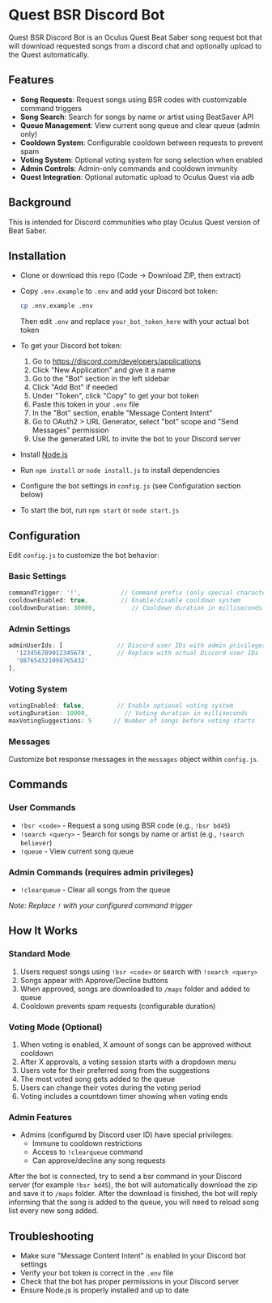 # Quest BSR Discord Bot
Quest BSR Discord Bot is an Oculus Quest Beat Saber song request bot that will download requested songs from a discord chat and optionally upload to the Quest automatically.

## Features
- **Song Requests**: Request songs using BSR codes with customizable command triggers
- **Song Search**: Search for songs by name or artist using BeatSaver API
- **Queue Management**: View current song queue and clear queue (admin only)
- **Cooldown System**: Configurable cooldown between requests to prevent spam
- **Voting System**: Optional voting system for song selection when enabled
- **Admin Controls**: Admin-only commands and cooldown immunity
- **Quest Integration**: Optional automatic upload to Oculus Quest via adb

## Background
This is intended for Discord communities who play Oculus Quest version of Beat Saber.

## Installation
- Clone or download this repo (Code -> Download ZIP, then extract)
- Copy `.env.example` to `.env` and add your Discord bot token:

  ```bash
  cp .env.example .env
  ```
  Then edit `.env` and replace `your_bot_token_here` with your actual bot token
  
- To get your Discord bot token:
  1. Go to https://discord.com/developers/applications
  2. Click "New Application" and give it a name
  3. Go to the "Bot" section in the left sidebar
  4. Click "Add Bot" if needed
  5. Under "Token", click "Copy" to get your bot token
  6. Paste this token in your `.env` file
  7. In the "Bot" section, enable "Message Content Intent"
  8. Go to OAuth2 > URL Generator, select "bot" scope and "Send Messages" permission
  9. Use the generated URL to invite the bot to your Discord server
  
- Install [Node.js](https://nodejs.org/en/download/)
- Run `npm install` or `node install.js` to install dependencies
- Configure the bot settings in `config.js` (see Configuration section below)
- To start the bot, run `npm start` or `node start.js`

## Configuration
Edit `config.js` to customize the bot behavior:

### Basic Settings
```javascript
commandTrigger: '!',           // Command prefix (only special characters allowed)
cooldownEnabled: true,         // Enable/disable cooldown system
cooldownDuration: 30000,          // Cooldown duration in milliseconds 
```

### Admin Settings
```javascript
adminUserIds: [               // Discord user IDs with admin privileges
  '123456789012345678',       // Replace with actual Discord user IDs
  '987654321098765432'
],
```

### Voting System
```javascript
votingEnabled: false,         // Enable optional voting system
votingDuration: 10000,          // Voting duration in milliseconds
maxVotingSuggestions: 5      // Number of songs before voting starts
```

### Messages
Customize bot response messages in the `messages` object within `config.js`.

## Commands

### User Commands
- `!bsr <code>` - Request a song using BSR code (e.g., `!bsr bd45`)
- `!search <query>` - Search for songs by name or artist (e.g., `!search believer`)
- `!queue` - View current song queue

### Admin Commands (requires admin privileges)
- `!clearqueue` - Clear all songs from the queue

*Note: Replace `!` with your configured command trigger*

## How It Works

### Standard Mode
1. Users request songs using `!bsr <code>` or search with `!search <query>`
2. Songs appear with Approve/Decline buttons
3. When approved, songs are downloaded to `/maps` folder and added to queue
4. Cooldown prevents spam requests (configurable duration)

### Voting Mode (Optional)
1. When voting is enabled, X amount of songs can be approved without cooldown
2. After X approvals, a voting session starts with a dropdown menu
3. Users vote for their preferred song from the suggestions
4. The most voted song gets added to the queue
5. Users can change their votes during the voting period
6. Voting includes a countdown timer showing when voting ends

### Admin Features
- Admins (configured by Discord user ID) have special privileges:
  - Immune to cooldown restrictions
  - Access to `!clearqueue` command
  - Can approve/decline any song requests

After the bot is connected, try to send a bsr command in your Discord server (for example `!bsr bd45`), the bot will automatically download the zip and save it to `/maps` folder. After the download is finished, the bot will reply informing that the song is added to the queue, you will need to reload song list every new song added.

## Troubleshooting
- Make sure "Message Content Intent" is enabled in your Discord bot settings
- Verify your bot token is correct in the `.env` file
- Check that the bot has proper permissions in your Discord server
- Ensure Node.js is properly installed and up to date

